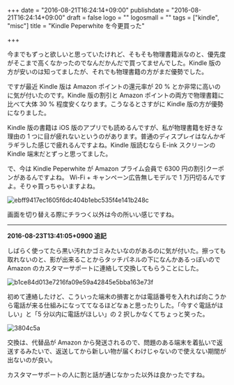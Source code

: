 +++
date = "2016-08-21T16:24:14+09:00"
publishdate = "2016-08-21T16:24:14+09:00"
draft = false
logo = ""
logosmall = ""
tags = ["kindle", "misc"]
title = "Kindle Peperwhite を今更買った"

+++

今までもずっと欲しいと思っていたけれど、そもそも物理書籍派なのと、優先度がそこまで高くなかったのでなんだかんだで買ってませんでした。Kindle 版の方が安いのは知ってましたが、それでも物理書籍の方がまだ優勢でした。

ですが最近 Kindle 版は Amazon ポイントの還元率が 20 % とか非常に高いのに気が付いたのです。Kindle 版の割引と Amazon ポイントの両方で物理書籍に比べて大体 30 % 程度安くなります。こうなるとさすがに Kindle 版の方が優勢になりました。

Kindle 版の書籍は iOS 版のアプリでも読めるんですが、私が物理書籍を好きな理由の 1 つに目が疲れないというのがあります。普通のディスプレイはなんかギラギラした感じで疲れるんですよね。Kindle 版読むなら E-ink スクリーンの Kindle 端末だとずっと思ってました。

で、今は Kindle Peperwhite が Amazon プライム会員で 6300 円の割引クーポンがあるんですよね。
Wi-Fi + キャンペーン広告無しモデルで 1 万円切るんですよ。そりゃ買っちゃいますよね。

![ebff9417ec1605f6dc404b1ebc535f4e141b248c](/image/ebff9417ec1605f6dc404b1ebc535f4e141b248c.jpg)

画面を切り替える際にチラつく以外は今の所いい感じですね。

----

**2016-08-23T13:41:05+0900 追記**

しばらく使ってたら黒い汚れかゴミみたいなのがあるのに気が付いた。擦っても取れないのと、影が出来ることからタッチパネルの下になんかあるっぽいので Amazon のカスタマーサポートに連絡して交換してもらうことにした。

![b1ce84d013e7216fa09e59a42845e5bba163e73f](/image/b1ce84d013e7216fa09e59a42845e5bba163e73f.jpg)

初めて連絡したけど、こういった端末の損害とかは電話番号を入れれば向こうから電話が来る仕組みになっててなるほどなぁと思ったりした。「今すぐ電話がほしい」と「5 分以内に電話がほしい」の 2 択しかなくてちょっと笑った。

![3804c5a](/image/3804c5a.jpg)

交換は、代替品が Amazon から発送されるので、問題のある端末を着払いで返送するみたいで、返送してから新しい物が届くわけじゃないので使えない期間が出ないのが良い。

カスタマーサポートの人に割と話が通じなかった以外は良かったですね。
